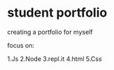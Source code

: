 # student portfolio

creating a portfolio for myself

focus on:

1.Js
2.Node
3.repl.it
4.html
5.Css
